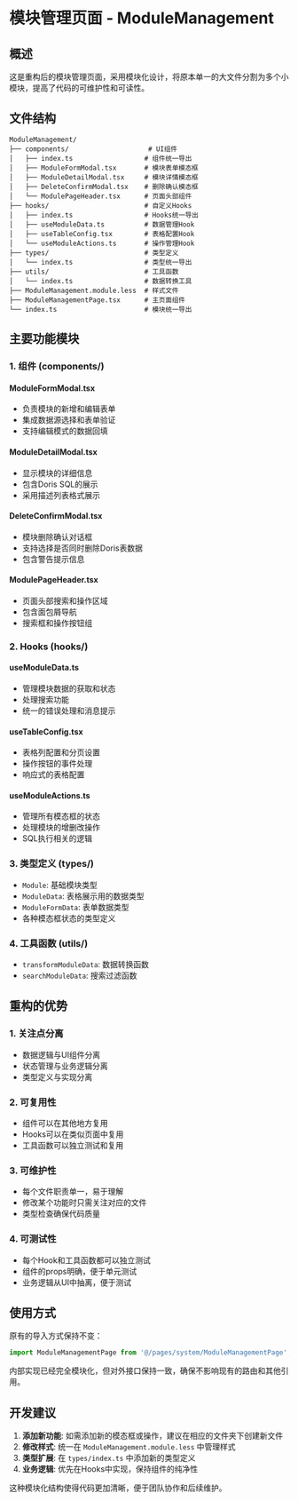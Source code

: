 # 模块管理页面 - ModuleManagement

## 概述
这是重构后的模块管理页面，采用模块化设计，将原本单一的大文件分割为多个小模块，提高了代码的可维护性和可读性。

## 文件结构

```
ModuleManagement/
├── components/                    # UI组件
│   ├── index.ts                  # 组件统一导出
│   ├── ModuleFormModal.tsx       # 模块表单模态框
│   ├── ModuleDetailModal.tsx     # 模块详情模态框
│   ├── DeleteConfirmModal.tsx    # 删除确认模态框
│   └── ModulePageHeader.tsx      # 页面头部组件
├── hooks/                        # 自定义Hooks
│   ├── index.ts                  # Hooks统一导出
│   ├── useModuleData.ts          # 数据管理Hook
│   ├── useTableConfig.tsx        # 表格配置Hook
│   └── useModuleActions.ts       # 操作管理Hook
├── types/                        # 类型定义
│   └── index.ts                  # 类型统一导出
├── utils/                        # 工具函数
│   └── index.ts                  # 数据转换工具
├── ModuleManagement.module.less  # 样式文件
├── ModuleManagementPage.tsx      # 主页面组件
└── index.ts                      # 模块统一导出
```

## 主要功能模块

### 1. 组件 (components/)

#### ModuleFormModal.tsx
- 负责模块的新增和编辑表单
- 集成数据源选择和表单验证
- 支持编辑模式的数据回填

#### ModuleDetailModal.tsx
- 显示模块的详细信息
- 包含Doris SQL的展示
- 采用描述列表格式展示

#### DeleteConfirmModal.tsx
- 模块删除确认对话框
- 支持选择是否同时删除Doris表数据
- 包含警告提示信息

#### ModulePageHeader.tsx
- 页面头部搜索和操作区域
- 包含面包屑导航
- 搜索框和操作按钮组

### 2. Hooks (hooks/)

#### useModuleData.ts
- 管理模块数据的获取和状态
- 处理搜索功能
- 统一的错误处理和消息提示

#### useTableConfig.tsx
- 表格列配置和分页设置
- 操作按钮的事件处理
- 响应式的表格配置

#### useModuleActions.ts
- 管理所有模态框的状态
- 处理模块的增删改操作
- SQL执行相关的逻辑

### 3. 类型定义 (types/)
- `Module`: 基础模块类型
- `ModuleData`: 表格展示用的数据类型
- `ModuleFormData`: 表单数据类型
- 各种模态框状态的类型定义

### 4. 工具函数 (utils/)
- `transformModuleData`: 数据转换函数
- `searchModuleData`: 搜索过滤函数

## 重构的优势

### 1. 关注点分离
- 数据逻辑与UI组件分离
- 状态管理与业务逻辑分离
- 类型定义与实现分离

### 2. 可复用性
- 组件可以在其他地方复用
- Hooks可以在类似页面中复用
- 工具函数可以独立测试和复用

### 3. 可维护性
- 每个文件职责单一，易于理解
- 修改某个功能时只需关注对应的文件
- 类型检查确保代码质量

### 4. 可测试性
- 每个Hook和工具函数都可以独立测试
- 组件的props明确，便于单元测试
- 业务逻辑从UI中抽离，便于测试

## 使用方式

原有的导入方式保持不变：
```typescript
import ModuleManagementPage from '@/pages/system/ModuleManagementPage';
```

内部实现已经完全模块化，但对外接口保持一致，确保不影响现有的路由和其他引用。

## 开发建议

1. **添加新功能**: 如需添加新的模态框或操作，建议在相应的文件夹下创建新文件
2. **修改样式**: 统一在 `ModuleManagement.module.less` 中管理样式
3. **类型扩展**: 在 `types/index.ts` 中添加新的类型定义
4. **业务逻辑**: 优先在Hooks中实现，保持组件的纯净性

这种模块化结构使得代码更加清晰，便于团队协作和后续维护。
